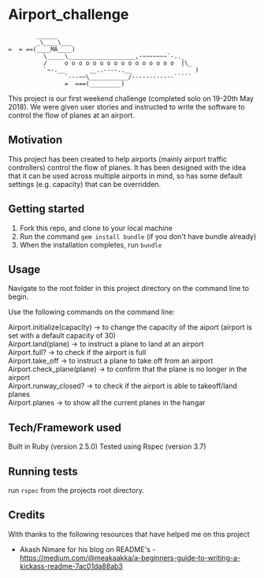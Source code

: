# Airport_challenge

```
        ______
        _\____\___
=  = ==(____MA____)
          \_____\___________________,-~~~~~~~`-.._
          /     o o o o o o o o o o o o o o o o  |\_
          `~-.__       __..----..__                  )
                `---~~\___________/------------`````
                =  ===(_________)

```

This project is our first weekend challenge (completed solo on 19-20th May 2018). We were given user stories and instructed to write the software to control the flow of planes at an airport. 

## Motivation 

This project has been created to help airports (mainly airport traffic controllers) control the flow of planes. It has been designed with the idea that it can be used across multiple airports in mind, so has some default settings (e.g. capacity) that can be overridden. 

## Getting started

1. Fork this repo, and clone to your local machine
2. Run the command `gem install bundle` (if you don't have bundle already)
3. When the installation completes, run `bundle`

## Usage

Navigate to the root folder in this project directory on the command line to begin. 

Use the following commands on the command line: 

Airport.initialize(capacity) -> to change the capacity of the aiport (airport is set with a default capacity of 30)<br />
Airport.land(plane) -> to instruct a plane to land at an airport<br />
Airport.full? -> to check if the airport is full<br />
Airport.take_off -> to instruct a plane to take off from an airport<br /> 
Airport.check_plane(plane) -> to confirm that the plane is no longer in the airport<br />
Airport.runway_closed? -> to check if the airport is able to takeoff/land planes<br />
Airport.planes -> to show all the current planes in the hangar<br />


## Tech/Framework used 

Built in Ruby (version 2.5.0)
Tested using Rspec (version 3.7) 


## Running tests

run `rspec` from the projects root directory. 

## Credits 

With thanks to the following resources that have helped me on this project

* Akash Nimare for his blog on README's - https://medium.com/@meakaakka/a-beginners-guide-to-writing-a-kickass-readme-7ac01da88ab3
